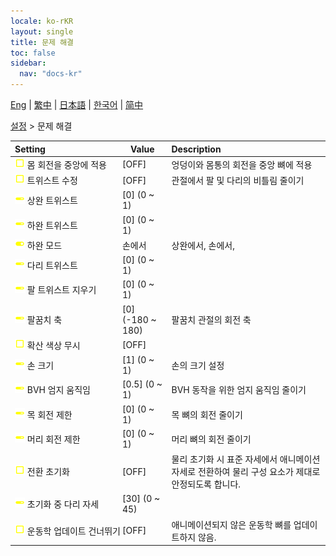```yaml
---
locale: ko-rKR
layout: single
title: 문제 해결
toc: false
sidebar:
  nav: "docs-kr"
---
```

[Eng](/dancexr/menu/2025.4/actor/troubleshooting) | [繁中](/tw/dancexr/menu/2025.4/actor/troubleshooting) | [日本語](/jp/dancexr/menu/2025.4/actor/troubleshooting) | [한국어](/kr/dancexr/menu/2025.4/actor/troubleshooting) | [简中](/zh/dancexr/menu/2025.4/actor/troubleshooting)

[설정](../menu#설정) > 문제 해결



| Setting | Value | Description |
| :--- | --- | :--- |
|<nobr><img src="/images/icon/ic_check_off.png" alt="check off icon"/> 몸 회전을 중앙에 적용</nobr>| [OFF] | 엉덩이와 몸통의 회전을 중앙 뼈에 적용
|<nobr><img src="/images/icon/ic_check_off.png" alt="check off icon"/> 트위스트 수정</nobr>| [OFF] | 관절에서 팔 및 다리의 비틀림 줄이기
|<nobr><img src="/images/icon/ic_slider.png" alt="slider icon"/> 상완 트위스트</nobr>| [0] (0 ~ 1) | 
|<nobr><img src="/images/icon/ic_slider.png" alt="slider icon"/> 하완 트위스트</nobr>| [0] (0 ~ 1) | 
|<nobr><img src="/images/icon/ic_toggle_on.png" alt="toggle on icon"/> 하완 모드</nobr>| 손에서 | 상완에서, 손에서, 
|<nobr><img src="/images/icon/ic_slider.png" alt="slider icon"/> 다리 트위스트</nobr>| [0] (0 ~ 1) | 
|<nobr><img src="/images/icon/ic_slider.png" alt="slider icon"/> 팔 트위스트 지우기</nobr>| [0] (0 ~ 1) | 
|<nobr><img src="/images/icon/ic_slider.png" alt="slider icon"/> 팔꿈치 축</nobr>| [0] (-180 ~ 180) | 팔꿈치 관절의 회전 축
|<nobr><img src="/images/icon/ic_check_off.png" alt="check off icon"/> 확산 색상 무시</nobr>| [OFF] | 
|<nobr><img src="/images/icon/ic_slider.png" alt="slider icon"/> 손 크기</nobr>| [1] (0 ~ 1) | 손의 크기 설정
|<nobr><img src="/images/icon/ic_slider.png" alt="slider icon"/> BVH 엄지 움직임</nobr>| [0.5] (0 ~ 1) | BVH 동작을 위한 엄지 움직임 줄이기
|<nobr><img src="/images/icon/ic_slider.png" alt="slider icon"/> 목 회전 제한</nobr>| [0] (0 ~ 1) | 목 뼈의 회전 줄이기
|<nobr><img src="/images/icon/ic_slider.png" alt="slider icon"/> 머리 회전 제한</nobr>| [0] (0 ~ 1) | 머리 뼈의 회전 줄이기
|<nobr><img src="/images/icon/ic_check_off.png" alt="check off icon"/> 전환 초기화</nobr>| [OFF] | 물리 초기화 시 표준 자세에서 애니메이션 자세로 전환하여 물리 구성 요소가 제대로 안정되도록 합니다.
|<nobr><img src="/images/icon/ic_slider.png" alt="slider icon"/> 초기화 중 다리 자세</nobr>| [30] (0 ~ 45) | 
|<nobr><img src="/images/icon/ic_check_off.png" alt="check off icon"/> 운동학 업데이트 건너뛰기</nobr>| [OFF] | 애니메이션되지 않은 운동학 뼈를 업데이트하지 않음.
